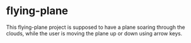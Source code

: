 # flying-plane

This flying-plane project is supposed to have a plane soaring through the clouds, while the user is moving the plane up or down using arrow keys.
